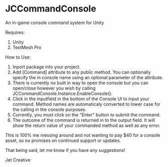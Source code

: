 # JCCommandConsole
An in-game console command system for Unity

Requires:
1. Unity
2. TextMesh Pro

How to Use:

1. Inport package into your project.
2. Add [Command] attribute to any public method. You can optionally specify the in console name using an optional parameter of the attribute.
3. There is currently no built in way to open the console but you can open/close however you wish by calling JCCommandConsole.Instance.EnableConsole().
4. Click in the inputfield in the bottom of the Console UI to input your command. Method names are automaticaly converted to lower case for the calling in the console purposes.
5. Currently, you must click on the "Enter" button to submit the command.
6. The outcome of the command is returned in to the output field. It will show the return value of your commanded method as well as any error.

This is 100% me messing around and not wanting to pay $40 for a console asset, so no promises on continued support or updates.

That being said, let me know if you have any suggestions!

Jet Creative

